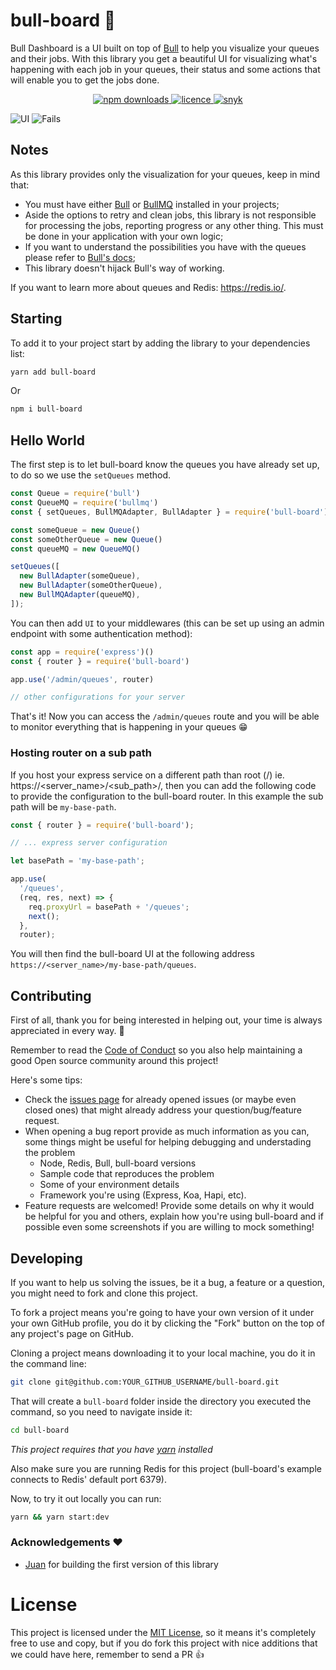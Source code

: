 # bull-board 🎯

Bull Dashboard is a UI built on top of [Bull](https://github.com/OptimalBits/bull) to help you visualize your queues and their jobs.
With this library you get a beautiful UI for visualizing what's happening with each job in your queues, their status and some actions that will enable you to get the jobs done.

<p align="center">
  <a href="https://www.npmjs.com/package/bull-board">
    <img alt="npm downloads" src="https://img.shields.io/npm/dw/bull-board">
  </a>
  <a href="https://github.com/vcapretz/bull-board/blob/master/LICENSE">
    <img alt="licence" src="https://img.shields.io/github/license/vcapretz/bull-board">
  </a>
  <a href="https://snyk.io/test/github/vcapretz/bull-board">
    <img alt="snyk" src="https://snyk.io/test/github/vcapretz/bull-board/badge.svg">
  </a>
<p>

![UI](https://raw.githubusercontent.com/vcapretz/bull-board/master/shot.png)
![Fails](https://raw.githubusercontent.com/vcapretz/bull-board/master/fails.png)

## Notes

As this library provides only the visualization for your queues, keep in mind that:

- You must have either [Bull](https://github.com/OptimalBits/bull) or [BullMQ](https://github.com/taskforcesh/bullmq) installed in your projects;
- Aside the options to retry and clean jobs, this library is not responsible for processing the jobs, reporting progress or any other thing. This must be done in your application with your own logic;
- If you want to understand the possibilities you have with the queues please refer to [Bull's docs](https://optimalbits.github.io/bull/);
- This library doesn't hijack Bull's way of working.

If you want to learn more about queues and Redis: https://redis.io/.

## Starting

To add it to your project start by adding the library to your dependencies list:

```sh
yarn add bull-board
```

Or

```sh
npm i bull-board
```

## Hello World

The first step is to let bull-board know the queues you have already set up, to do so we use the `setQueues` method.

```js
const Queue = require('bull')
const QueueMQ = require('bullmq')
const { setQueues, BullMQAdapter, BullAdapter } = require('bull-board')

const someQueue = new Queue()
const someOtherQueue = new Queue()
const queueMQ = new QueueMQ()

setQueues([
  new BullAdapter(someQueue),
  new BullAdapter(someOtherQueue),
  new BullMQAdapter(queueMQ),
]);
```

You can then add `UI` to your middlewares (this can be set up using an admin endpoint with some authentication method):

```js
const app = require('express')()
const { router } = require('bull-board')

app.use('/admin/queues', router)

// other configurations for your server
```

That's it! Now you can access the `/admin/queues` route and you will be able to monitor everything that is happening in your queues 😁

### Hosting router on a sub path

If you host your express service on a different path than root (/) ie. https://<server_name>/<sub_path>/, then you can add the following code to provide the configuration to the bull-board router. In this example the sub path will be `my-base-path`.

```js
const { router } = require('bull-board');

// ... express server configuration

let basePath = 'my-base-path';

app.use(
  '/queues',
  (req, res, next) => {
    req.proxyUrl = basePath + '/queues';
    next();
  },
  router);
```

You will then find the bull-board UI at the following address `https://<server_name>/my-base-path/queues`.

## Contributing

First of all, thank you for being interested in helping out, your time is always appreciated in every way. 💯

Remember to read the [Code of Conduct](https://github.com/vcapretz/bull-board/blob/master/CODE_OF_CONDUCT.md) so you also help maintaining a good Open source community around this project!

Here's some tips:

- Check the [issues page](https://github.com/vcapretz/bull-board/issues) for already opened issues (or maybe even closed ones) that might already address your question/bug/feature request.
- When opening a bug report provide as much information as you can, some things might be useful for helping debugging and understading the problem
  - Node, Redis, Bull, bull-board versions
  - Sample code that reproduces the problem
  - Some of your environment details
  - Framework you're using (Express, Koa, Hapi, etc).
- Feature requests are welcomed! Provide some details on why it would be helpful for you and others, explain how you're using bull-board and if possible even some screenshots if you are willing to mock something!

## Developing

If you want to help us solving the issues, be it a bug, a feature or a question, you might need to fork and clone this project.

To fork a project means you're going to have your own version of it under your own GitHub profile, you do it by clicking the "Fork" button on the top of any project's page on GitHub.

Cloning a project means downloading it to your local machine, you do it in the command line:

```sh
git clone git@github.com:YOUR_GITHUB_USERNAME/bull-board.git
```

That will create a `bull-board` folder inside the directory you executed the command, so you need to navigate inside it:

```sh
cd bull-board
```

_This project requires that you have [yarn](https://yarnpkg.com/lang/en/) installed_

Also make sure you are running Redis for this project (bull-board's example connects to Redis' default port 6379).

Now, to try it out locally you can run:

```sh
yarn && yarn start:dev
```

### Acknowledgements ❤️

- [Juan](https://github.com/joaomilho) for building the first version of this library

# License

This project is licensed under the [MIT License](https://github.com/vcapretz/bull-board/blob/master/LICENSE), so it means it's completely free to use and copy, but if you do fork this project with nice additions that we could have here, remember to send a PR 👍

